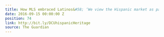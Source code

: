 ```yaml
---
title: How MLS embraced Latinos&#58; ‘We view the Hispanic market as part of our DNA’
date: 2016-09-15 00:00:00 Z
position: 74
link: http://bit.ly/DCUhispanicHeritage
source: The Guardian
---
```


